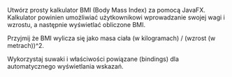 Utwórz prosty kalkulator BMI (Body Mass Index) za pomocą JavaFX. Kalkulator powinien umożliwiać użytkownikowi wprowadzanie swojej wagi i wzrostu, a następnie wyświetlać obliczone BMI.

Przyjmij że BMI wylicza się jako masa ciała (w kilogramach) / (wzrost (w metrach))^2.

Wykorzystaj suwaki i właściwości powiązane (bindings) dla automatycznego wyświetlania wskazań.